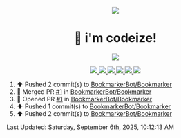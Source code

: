 <p align="center">
    <img src="https://avatars.githubusercontent.com/u/63158950?s=400&u=dd76c829ae30921e131dcbe7c830dc368e2d6e8a&v=4" />
</p>

<h1 align="center">
    👋 i'm codeize!
</h1>

<p align="center">
  <a href="https://skillicons.dev">
    <img align="center" src="https://skillicons.dev/icons?i=discord,bots,ts,nodejs,mysql,postgresql,react,nextjs,tailwindcss" />
  </a>
</p>

<p align="center">
  <a href="https://discord.com/users/668423998777982997">
    <img src="https://nocache.advaith.workers.dev?url=https://img.shields.io/endpoint?url=https://dev.discordprofiles.me/api/badge/status/668423998777982997?simple=true" />
    <img src="https://nocache.advaith.workers.dev?url=https://img.shields.io/endpoint?url=https://dev.discordprofiles.me/api/badge/vscode/668423998777982997" />
    <img src="https://nocache.advaith.workers.dev?url=https://img.shields.io/endpoint?url=https://dev.discordprofiles.me/api/badge/playing/668423998777982997" />
    <img src="https://nocache.advaith.workers.dev?url=https://img.shields.io/endpoint?url=https://dev.discordprofiles.me/api/badge/spotify/668423998777982997" />
    <img src="https://komarev.com/ghpvc/?username=codeize" />
    <img src="https://hits.link/hits?url=https%3A%2F%2Fgithub.com%2FCodeize" />
  </a>
</p>

<!--RECENT_ACTIVITY:start-->
1. ⬆️ Pushed 2 commit(s) to [BookmarkerBot/Bookmarker](https://github.com/BookmarkerBot/Bookmarker)<br>
2. 🎉 Merged PR [#1](https://github.com/BookmarkerBot/Bookmarker/pull/1) in [BookmarkerBot/Bookmarker](https://github.com/BookmarkerBot/Bookmarker)<br>
3. 💪 Opened PR [#1](https://github.com/BookmarkerBot/Bookmarker/pull/1) in [BookmarkerBot/Bookmarker](https://github.com/BookmarkerBot/Bookmarker)<br>
4. ⬆️ Pushed 1 commit(s) to [BookmarkerBot/Bookmarker](https://github.com/BookmarkerBot/Bookmarker)<br>
5. ⬆️ Pushed 2 commit(s) to [BookmarkerBot/Bookmarker](https://github.com/BookmarkerBot/Bookmarker)<br>
<!--RECENT_ACTIVITY:end-->

<!--RECENT_ACTIVITY:last_update-->
Last Updated: Saturday, September 6th, 2025, 10:12:13 AM
<!--RECENT_ACTIVITY:last_update_end-->
